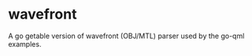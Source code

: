 wavefront
=========

A go getable version of wavefront (OBJ/MTL) parser used by the go-qml examples.
